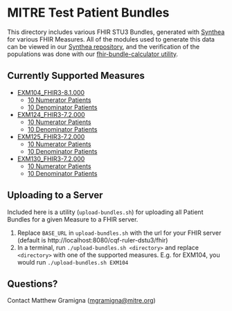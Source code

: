 # MITRE Test Patient Bundles

This directory includes various FHIR STU3 Bundles, generated with [Synthea](https://github.com/projecttacoma/synthea/) for various FHIR Measures. All of the modules used to generate this data can be viewed in our [Synthea repository](https://github.com/projecttacoma/synthea/), and the verification of the populations was done with our [fhir-bundle-calculator utility](https://github.com/projecttacoma/fhir-bundle-calculator/).

## Currently Supported Measures

* [EXM104_FHIR3-8.1.000](https://github.com/DBCG/connectathon/tree/master/fhir3/bundles/EXM104_FHIR3-8.1.000)
  * [10 Numerator Patients](https://github.com/DBCG/connectathon/tree/master/fhir3/tests/test-patient-bundles/EXM104/numerator)
  * [10 Denominator Patients](https://github.com/DBCG/connectathon/tree/master/fhir3/tests/test-patient-bundles/EXM104/denominator)
* [EXM124_FHIR3-7.2.000](https://github.com/DBCG/connectathon/tree/master/fhir3/bundles/EXM124_FHIR3-7.2.000)
  * [10 Numerator Patients](https://github.com/DBCG/connectathon/tree/master/fhir3/tests/test-patient-bundles/EXM124/numerator)
  * [10 Denominator Patients](https://github.com/DBCG/connectathon/tree/master/fhir3/tests/test-patient-bundles/EXM124/denominator)
* [EXM125_FHIR3-7.2.000](https://github.com/DBCG/connectathon/tree/master/fhir3/bundles/EXM125_FHIR3-7.2.000)
  * [10 Numerator Patients](https://github.com/DBCG/connectathon/tree/master/fhir3/tests/test-patient-bundles/EXM125/numerator)
  * [10 Denominator Patients](https://github.com/DBCG/connectathon/tree/master/fhir3/tests/test-patient-bundles/EXM125/denominator)
* [EXM130_FHIR3-7.2.000](https://github.com/DBCG/connectathon/tree/master/fhir3/bundles/EXM130_FHIR3-7.2.000)
  * [10 Numerator Patients](https://github.com/DBCG/connectathon/tree/master/fhir3/tests/test-patient-bundles/EXM130/numerator)
  * [10 Denominator Patients](https://github.com/DBCG/connectathon/tree/master/fhir3/tests/test-patient-bundles/EXM130/denominator)

## Uploading to a Server

Included here is a utility (`upload-bundles.sh`) for uploading all Patient Bundles for a given Measure to a FHIR server.

1. Replace `BASE_URL` in `upload-bundles.sh` with the url for your FHIR server (default is http://localhost:8080/cqf-ruler-dstu3/fhir)
2. In a terminal, run `./upload-bundles.sh <directory>` and replace `<directory>` with one of the supported measures. E.g. for EXM104, you would run `./upload-bundles.sh EXM104`

## Questions?

Contact Matthew Gramigna (mgramigna@mitre.org)
